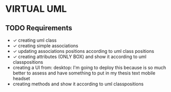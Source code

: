 # VIRTUAL UML

## TODO Requirements
- ✓ creating uml class
- ✓ creating simple associations
- ✓ updating associations positions according to uml class positions
- ✓ creating attributes (ONLY BOX) and show it according to uml classpositions
- creating a UI from:
    desktop: I'm going to deploy this because is so much better to assess and have something to put in my thesis text
    mobile
    headset
- creating methods and show it according to uml classpositions


